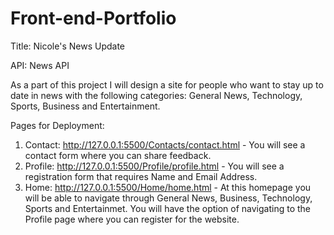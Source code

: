 # Front-end-Portfolio


Title: Nicole's News Update

API: News API 

As a part of this project I will design a site for people who want to stay up to date in news with the following categories: General News, Technology, Sports, Business and Entertainment. 


Pages for Deployment: 

1. Contact: http://127.0.0.1:5500/Contacts/contact.html - You will see a contact form where you can share feedback. 
2. Profile: http://127.0.0.1:5500/Profile/profile.html - You will see a registration form that requires Name and Email Address. 
3. Home: http://127.0.0.1:5500/Home/home.html - At this homepage you will be able to navigate through General News, Business, Technology, Sports and Entertainmet. You will have the option of navigating to the Profile page where you can register for the website. 


